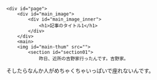 
	<div id="page">
		<div id="main_image">
			<div id="main_image_inner">
				<h1>記事のタイトル1</h1>
			</div>
		</div>
		<main>
		<img id="main-thum" src="">
			<section id="section01">
				昨日、近所の吉野家行ったんです。吉野家。
そしたらなんか人がめちゃくちゃいっぱいで座れないんです。
		</main>
	</div>
  

<div class="uz-placement_code1_test uz-ny"></div>
<link rel="stylesheet" href="https://dev-speee-ad.akamaized.net/tag/placement_code1_test/css/outer-style.css">
<script async type="text/javascript" src="https://dev-speee-ad.akamaized.net/tag/placement_code1_test/js/outer-frame.min.js" charset="utf-8"></script>
